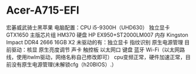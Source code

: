# Acer-A715-EFI
宏碁威武骑士黑苹果 电脑配置：CPU i5-9300H（UHD630） 独立显卡 GTX1650 主版芯片组 HM370 硬盘 HP EX950+ST2000LM007 内存 Kingston Impact DDR4 2666 16GB X2 未驱动的有：独立显卡 指纹识别 原生电源管理 目前驱动：核显 原生亮度调节 声卡 触控板 以太网口 键盘 蓝牙 Wi-Fi（以太网路线，使用itwlm驱动，网络名称自己修改即可） cpu变频正常，硬件加速正常，目前没有原生电源管理(未解锁cfg（h20BIOS）.）

